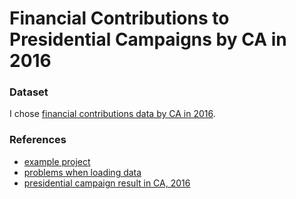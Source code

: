 # Financial Contributions to Presidential Campaigns by CA in 2016

### Dataset
I chose [financial contributions data by CA in 2016](http://classic.fec.gov/disclosurep/PDownload.do).

### References
- [example project](https://s3.amazonaws.com/content.udacity-data.com/courses/ud651/diamondsExample_2016-05.html)
- [problems when loading data](https://stackoverflow.com/questions/15285089/r-duplicate-row-names-are-not-allowed/15285380#15285380)
- [presidential campaign result in CA, 2016](https://en.wikipedia.org/wiki/United_States_presidential_election_in_California,_2016)


